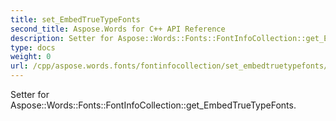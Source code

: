 ```yaml
---
title: set_EmbedTrueTypeFonts
second_title: Aspose.Words for C++ API Reference
description: Setter for Aspose::Words::Fonts::FontInfoCollection::get_EmbedTrueTypeFonts. 
type: docs
weight: 0
url: /cpp/aspose.words.fonts/fontinfocollection/set_embedtruetypefonts/
---
```


Setter for Aspose::Words::Fonts::FontInfoCollection::get_EmbedTrueTypeFonts. 

